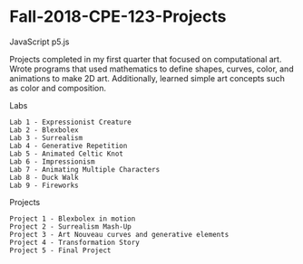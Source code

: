 # Fall-2018-CPE-123-Projects
JavaScript p5.js

Projects completed in my first quarter that focused on computational art.
Wrote programs that used mathematics to define shapes, curves, color, and animations to make 2D art. Additionally, learned simple art concepts such as color and composition.

Labs
    
    Lab 1 - Expressionist Creature 
    Lab 2 - Blexbolex  
    Lab 3 - Surrealism 
    Lab 4 - Generative Repetition
    Lab 5 - Animated Celtic Knot 
    Lab 6 - Impressionism 
    Lab 7 - Animating Multiple Characters 
    Lab 8 - Duck Walk 
    Lab 9 - Fireworks

Projects
    
    Project 1 - Blexbolex in motion
    Project 2 - Surrealism Mash-Up
    Project 3 - Art Nouveau curves and generative elements 
    Project 4 - Transformation Story 
    Project 5 - Final Project

